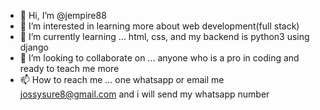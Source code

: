 - 👋 Hi, I’m @jempire88
- 👀 I’m interested in learning more about web development(full stack)
- 🌱 I’m currently learning ... html, css, and my backend is python3 using django
- 💞️ I’m looking to collaborate on ... anyone who is a pro in coding and ready to teach me more
- 📫 How to reach me ... one whatsapp or email me jossysure8@gmail.com and i will send my whatsapp number

<!---
jempire88/jempire88 is a ✨ special ✨ repository because its `README.md` (this file) appears on your GitHub profile.
You can click the Preview link to take a look at your changes.
--->
